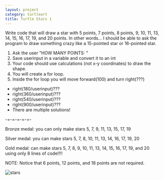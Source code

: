 ```yaml
---
layout: project
category: turtleart
title: Turtle Stars 1
---
```

Write code that will draw a star with 5 points, 7 points, 8 points, 9, 10, 11, 13, 14, 15, 16, 17, 19, and 20 points. In other words... I should be able to ask the program to draw something crazy like a 15-pointed star or 16-pointed star.

1. Ask the user "HOW MANY POINTS: "
1. Save userinput in a variable and convert it to an int
1. Your code should use calculations (not x-y coordinates) to draw the shape.
1. You will create a for loop.
1. Inside the for loop you will move forward(100) and turn right(???)
  - right(180/userinput)???
  - right(360/userinput)???
  - right(540/userinput)???
  - right(900/userinput)???
  - There are multiple solutions!

-=-=-=-=-=-

Bronze medal: you can only make stars 5, 7, 9, 11, 13, 15, 17, 19

Silver medal: you can make stars 5, 7, 8, 10, 11, 13, 14, 16, 17, 19, 20

Gold medal: can make stars 5, 7, 8, 9, 10, 11, 13, 14, 15, 16, 17, 19, and 20 using only 8 lines of code!!!!

NOTE: Notice that 6 points, 12 points, and 18 points are not required.

![stars](/Stars.PNG)
